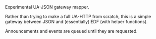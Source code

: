 Experimental UA-JSON gateway mapper.

Rather than trying to make a full UA-HTTP from scratch, this is a simple
gateway between JSON and (essentially) EDF (with helper functions).

Announcements and events are queued until they are requested.
